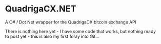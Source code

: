 # QuadrigaCX.NET
A C# / Dot Net wrapper for the QuadrigaCX bitcoin exchange API

There is nothing here yet - I have some code that works, but nothing ready to post yet - this is also my first foray into Git...
